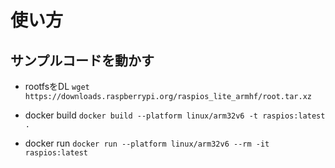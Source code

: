 # 使い方

## サンプルコードを動かす
- rootfsをDL
```wget https://downloads.raspberrypi.org/raspios_lite_armhf/root.tar.xz```

- docker build
```docker build --platform linux/arm32v6 -t raspios:latest .```

- docker run
```docker run --platform linux/arm32v6 --rm -it  raspios:latest```
